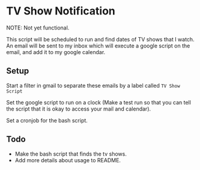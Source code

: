 # TV Show Notification

NOTE: Not yet functional.

This script will be scheduled to run and find dates of TV shows that I watch. An
email will be sent to my inbox which will execute a google script on the email,
and add it to my google calendar.

## Setup

Start a filter in gmail to separate these emails by a label called `TV Show
Script`

Set the google script to run on a clock (Make a test run so that you can tell
the script that it is okay to access your mail and calendar).

Set a cronjob for the bash script.

## Todo

* Make the bash script that finds the tv shows.
* Add more details about usage to README.
